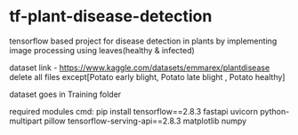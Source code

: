 # tf-plant-disease-detection

tensorflow based project for disease detection in plants by implementing image processing using leaves(healthy & infected)

dataset link - https://www.kaggle.com/datasets/emmarex/plantdisease
  delete all files except[Potato early blight,  Potato late blight , Potato healthy]
  
  dataset goes in Training folder

required modules cmd:
  pip install tensorflow==2.8.3 fastapi uvicorn python-multipart pillow tensorflow-serving-api==2.8.3 matplotlib numpy
